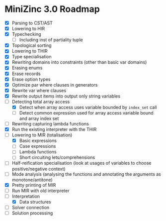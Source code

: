 # MiniZinc 3.0 Roadmap

- [x] Parsing to CST/AST
- [x] Lowering to HIR
- [x] Typechecking
  - [ ] Including inst of partiality tuple
- [x] Topological sorting
- [x] Lowering to THIR
- [x] Type specialisation
- [x] Rewriting domains into constraints (other than basic var domains)
- [x] Erasing enums
- [x] Erase records
- [x] Erase option types
- [x] Optimize par where clauses in generators
- [x] Rewrite var where clauses
- [x] Rewrite output items into output only string variables
- [ ] Detecting total array access
  - [x] Detect when array access uses variable bounded by `index_set` call
  - [ ] Detect common expression used for array access variable bound and array index set
- [ ] Rewriting capturing lambda functions
- [x] Run the existing interpreter with the THIR
- [ ] Lowering to MIR (totalisation)
  - [x] Basic expressions
  - [ ] Case expressions
  - [ ] Lambda functions
  - [ ] Short circuiting lets/comprehensions
- [ ] Half-reification specialisation (look at usages of variables to choose positive/negative context)
- [ ] Mode analysis (analysing the functions and annotating the arguments as monotone/antitone)
- [x] Pretty printing of MIR
- [ ] Run MIR with old interpreter
- [ ] Interpretation
  - [x] Data structures
- [ ] Solver connection
- [ ] Solution processing
